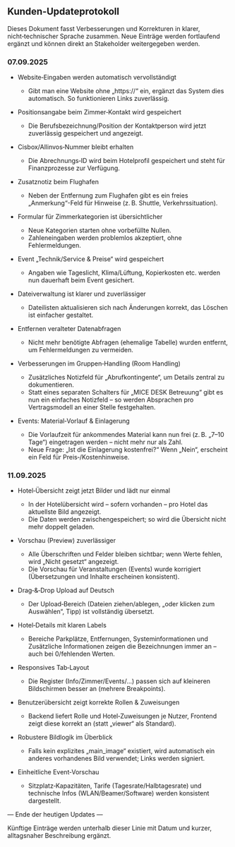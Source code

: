 ## Kunden‑Updateprotokoll

Dieses Dokument fasst Verbesserungen und Korrekturen in klarer, nicht‑technischer Sprache zusammen. Neue Einträge werden fortlaufend ergänzt und können direkt an Stakeholder weitergegeben werden.

### 07.09.2025

- Website‑Eingaben werden automatisch vervollständigt
  - Gibt man eine Website ohne „https://“ ein, ergänzt das System dies automatisch. So funktionieren Links zuverlässig.

- Positionsangabe beim Zimmer‑Kontakt wird gespeichert
  - Die Berufsbezeichnung/Position der Kontaktperson wird jetzt zuverlässig gespeichert und angezeigt.

- Cisbox/Allinvos‑Nummer bleibt erhalten
  - Die Abrechnungs‑ID wird beim Hotelprofil gespeichert und steht für Finanzprozesse zur Verfügung.

- Zusatznotiz beim Flughafen
  - Neben der Entfernung zum Flughafen gibt es ein freies „Anmerkung“-Feld für Hinweise (z. B. Shuttle, Verkehrssituation).

- Formular für Zimmerkategorien ist übersichtlicher
  - Neue Kategorien starten ohne vorbefüllte Nullen.
  - Zahleneingaben werden problemlos akzeptiert, ohne Fehlermeldungen.

- Event „Technik/Service & Preise“ wird gespeichert
  - Angaben wie Tageslicht, Klima/Lüftung, Kopierkosten etc. werden nun dauerhaft beim Event gesichert.

- Dateiverwaltung ist klarer und zuverlässiger
  - Dateilisten aktualisieren sich nach Änderungen korrekt, das Löschen ist einfacher gestaltet.

- Entfernen veralteter Datenabfragen
  - Nicht mehr benötigte Abfragen (ehemalige Tabelle) wurden entfernt, um Fehlermeldungen zu vermeiden.

- Verbesserungen im Gruppen‑Handling (Room Handling)
  - Zusätzliches Notizfeld für „Abrufkontingente“, um Details zentral zu dokumentieren.
  - Statt eines separaten Schalters für „MICE DESK Betreuung“ gibt es nun ein einfaches Notizfeld – so werden Absprachen pro Vertragsmodell an einer Stelle festgehalten.

- Events: Material‑Vorlauf & Einlagerung
  - Die Vorlaufzeit für ankommendes Material kann nun frei (z. B. „7–10 Tage“) eingetragen werden – nicht mehr nur als Zahl.
  - Neue Frage: „Ist die Einlagerung kostenfrei?“ Wenn „Nein“, erscheint ein Feld für Preis‑/Kostenhinweise.

### 11.09.2025

- Hotel‑Übersicht zeigt jetzt Bilder und lädt nur einmal
  - In der Hotelübersicht wird – sofern vorhanden – pro Hotel das aktuellste Bild angezeigt.
  - Die Daten werden zwischengespeichert; so wird die Übersicht nicht mehr doppelt geladen.

- Vorschau (Preview) zuverlässiger
  - Alle Überschriften und Felder bleiben sichtbar; wenn Werte fehlen, wird „Nicht gesetzt“ angezeigt.
  - Die Vorschau für Veranstaltungen (Events) wurde korrigiert (Übersetzungen und Inhalte erscheinen konsistent).

- Drag‑&‑Drop Upload auf Deutsch
  - Der Upload‑Bereich (Dateien ziehen/ablegen, „oder klicken zum Auswählen“, Tipp) ist vollständig übersetzt.

- Hotel‑Details mit klaren Labels
  - Bereiche Parkplätze, Entfernungen, Systeminformationen und Zusätzliche Informationen zeigen die Bezeichnungen immer an – auch bei 0/fehlenden Werten.

- Responsives Tab‑Layout
  - Die Register (Info/Zimmer/Events/…) passen sich auf kleineren Bildschirmen besser an (mehrere Breakpoints).

- Benutzerübersicht zeigt korrekte Rollen & Zuweisungen
  - Backend liefert Rolle und Hotel‑Zuweisungen je Nutzer, Frontend zeigt diese korrekt an (statt „viewer“ als Standard).

- Robustere Bildlogik im Überblick
  - Falls kein explizites „main_image“ existiert, wird automatisch ein anderes vorhandenes Bild verwendet; Links werden signiert.

- Einheitliche Event‑Vorschau
  - Sitzplatz‑Kapazitäten, Tarife (Tagesrate/Halbtagesrate) und technische Infos (WLAN/Beamer/Software) werden konsistent dargestellt.

— Ende der heutigen Updates —

Künftige Einträge werden unterhalb dieser Linie mit Datum und kurzer, alltagsnaher Beschreibung ergänzt.

